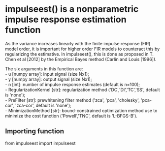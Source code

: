 # impulseest() is a nonparametric impulse response estimation function

As the variance increases linearly with the finite impulse response (FIR) model order, it is important for higher order FIR models to counteract this by regularizing the estimative. In impulseest(), this is done as proposed in T. Chen et al [2012] by the Empirical Bayes method (Carlin and Louis [1996]).

The six arguments in this function are: <br />
    - u [numpy array]: input signal (size Nx1); <br />
    - y [numpy array]: output signal (size Nx1); <br />
    - n [int]: number of impulse response estimates (default is n=100); <br />
    - RegularizationKernel [str]: regularization method ('DC','DI','TC','SS', default is 'none'); <br />
    - PreFilter [str]: prewhitening filter method ('zca', 'pca', 'cholesky', 'pca-cor', 'zca-cor', default is 'none'); <br />
    - MinimizationMethod [str]: bound-constrained optimization method use to minimize the cost function ('Powell','TNC', default is 'L-BFGS-B').

## Importing function

from impulseest import impulseest
